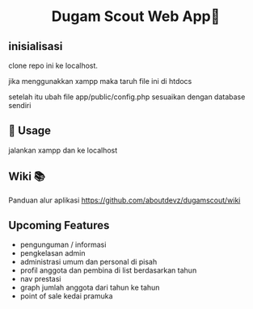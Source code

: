 <h1 align="center">Dugam Scout Web App👋</h1>

## inisialisasi

clone repo ini ke localhost.

jika menggunakkan xampp maka taruh file ini di htdocs

setelah itu ubah file app/public/config.php sesuaikan dengan database sendiri

## 🚀 Usage


jalankan xampp dan ke localhost

## Wiki :books:

Panduan alur aplikasi
https://github.com/aboutdevz/dugamscout/wiki


## Upcoming Features

-   pengunguman / informasi
-   pengkelasan admin
-   administrasi umum dan personal di pisah
-   profil anggota dan pembina di list berdasarkan tahun
-   nav prestasi
-   graph jumlah anggota dari tahun ke tahun
-   point of sale kedai pramuka
